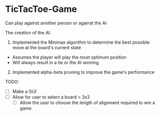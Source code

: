 # TicTacToe-Game

Can play against another person or against the AI

The creation of the AI:
1. Implemented the Minimax algorithm to determine the best possible move at the board's current state
  - Assumes the player will play the most optimum position 
  - Will always result in a tie or the AI winning
2. Implemented alpha-beta pruning to improve the game's performance  


TODO:
-[ ] Make a GUI
- [ ] Allow for user to select a board > 3x3 
  - [ ] Allow the user to choose the length of alignment required to win a game
